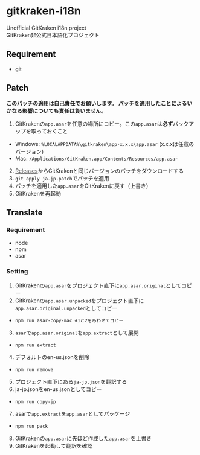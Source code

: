 # gitkraken-i18n
Unofficial GitKraken i18n project  
GitKraken非公式日本語化プロジェクト

## Requirement
- git

## Patch
**このパッチの適用は自己責任でお願いします。**
**パッチを適用したことによるいかなる影響についても責任は負いません。**

1. GitKrakenの`app.asar`を任意の場所にコピー。この`app.asar`は**必ず**バックアップを取っておくこと
  - Windows: `%LOCALAPPDATA%\gitkraken\app-x.x.x\app.asar` (x.x.xは任意のバージョン)
  - Mac: `/Applications/GitKraken.app/Contents/Resources/app.asar`
2. [Releases](https://github.com/megos/gitkraken-i18n/releases)からGitKrakenと同じバージョンのパッチをダウンロードする
3. `git apply ja-jp.patch`でパッチを適用
4. パッチを適用した`app.asar`をGitKrakenに戻す（上書き）
5. GitKrakenを再起動

## Translate

### Requirement
- node
- npm
- asar

### Setting

1. GitKrakenの`app.asar`をプロジェクト直下に`app.asar.original`としてコピー
2. GitKrakenの`app.asar.unpacked`をプロジェクト直下に`app.asar.original.unpacked`としてコピー
  - `npm run asar-copy-mac #1と2をあわせてコピー`
3. `asar`で`app.asar.original`を`app.extract`として展開
  - `npm run extract`
4. デフォルトのen-us.jsonを削除
  - `npm run remove`
5. プロジェクト直下にある`ja-jp.json`を翻訳する
6. ja-jp.jsonをen-us.jsonとしてコピー
  - `npm run copy-jp`
7. asarで`app.extract`を`app.asar`としてパッケージ
  - `npm run pack`
8. GitKrakenの`app.asar`に先ほど作成した`app.asar`を上書き
9. GitKrakenを起動して翻訳を確認
